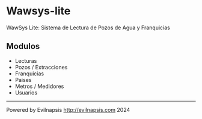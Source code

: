# Wawsys-lite
WawSys Lite: Sistema de Lectura de Pozos de Agua y Franquicias

## Modulos
- Lecturas
- Pozos / Extracciones
- Franquicias
- Paises
- Metros / Medidores
- Usuarios

---
Powered by Evilnapsis http://evilnapsis.com 2024